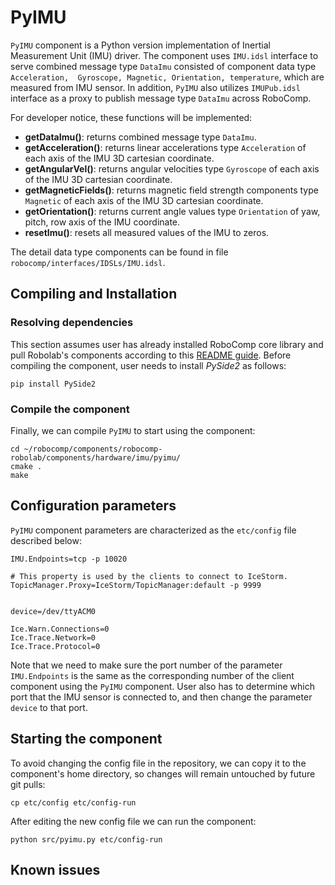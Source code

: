 
# PyIMU

`PyIMU` component is a Python version implementation of Inertial Measurement Unit (IMU) driver. The component uses `IMU.idsl` interface to serve combined message type `DataImu` consisted of component data type `Acceleration,  Gyroscope, Magnetic, Orientation, temperature`, which are measured from IMU sensor. In addition, `PyIMU` also utilizes `IMUPub.idsl` interface as a proxy to publish message type `DataImu` across RoboComp.  

For developer notice, these functions will be implemented:
- **getDataImu()**: returns combined message type `DataImu`.
- **getAcceleration()**: returns linear accelerations type `Acceleration` of each axis of the IMU 3D cartesian coordinate.
- **getAngularVel()**: returns angular velocities type `Gyroscope` of each axis of the IMU 3D cartesian coordinate.
- **getMagneticFields()**: returns magnetic field strength components type `Magnetic` of each axis of the IMU 3D cartesian coordinate.
- **getOrientation()**: returns current angle values type `Orientation` of yaw, pitch, row axis of the IMU coordinate.
- **resetImu()**: resets all measured values of the IMU to zeros.

The detail data type components can be found in file `robocomp/interfaces/IDSLs/IMU.idsl`.


## Compiling and Installation

### Resolving dependencies
This section assumes user has already installed RoboComp core library and pull Robolab's components according to this [README guide](https://github.com/robocomp/robocomp). Before compiling the component, user needs to install *PySide2* as follows:

```
pip install PySide2
```

### Compile the component

Finally, we can compile `PyIMU` to start using the component:

```
cd ~/robocomp/components/robocomp-robolab/components/hardware/imu/pyimu/
cmake .
make
```

## Configuration parameters
`PyIMU` component parameters are characterized as the `etc/config` file described below:

```
IMU.Endpoints=tcp -p 10020

# This property is used by the clients to connect to IceStorm.
TopicManager.Proxy=IceStorm/TopicManager:default -p 9999


device=/dev/ttyACM0

Ice.Warn.Connections=0
Ice.Trace.Network=0
Ice.Trace.Protocol=0
```

Note that we need to make sure the port number of the parameter `IMU.Endpoints` is the same as the corresponding number of the client component using the `PyIMU` component. User also has to determine which port that the IMU sensor is connected to, and then change the parameter `device` to that port.

## Starting the component

To avoid changing the config file in the repository, we can copy it to the component's home directory, so changes will remain untouched by future git pulls:
```
cp etc/config etc/config-run
```

After editing the new config file we can run the component:
```
python src/pyimu.py etc/config-run
```
## Known issues
